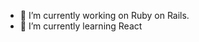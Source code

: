 <!--
**hwangwoojin/hwangwoojin** is a ✨ _special_ ✨ repository because its `README.md` (this file) appears on your GitHub profile.
-->

- 🔭 I’m currently working on Ruby on Rails.
- 🌱 I’m currently learning React

<!--
- 👯 I’m looking to collaborate on ...
- 🤔 I’m looking for help with ...
- 💬 Ask me about ...
- 📫 How to reach me: ...
- 😄 Pronouns: ...
- ⚡ Fun fact: ...
-->
